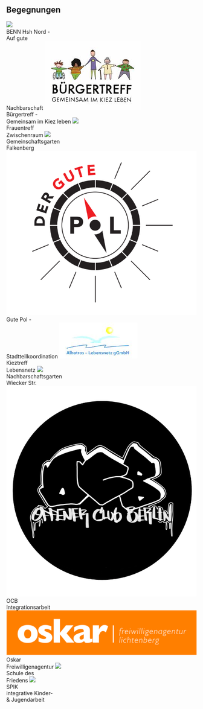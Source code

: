 ## Begegnungen


  <label class="youthclub" onclick="javascript:window.open('BENN_HSH.html', '_self')">
    <img src="/Begegnungen/Images/BENN/logo.jpg"><br><span class="notranslate">BENN Hsh Nord -<br>Auf gute<br>Nachbarschaft</span>
  </label>
  <label class="youthclub" onclick="javascript:window.open('/Begegnungen/Buergertreff.html', '_self')">
    <img src="/Begegnungen/Images/Buergertreff/logo.png"><br><span class="notranslate">Bürgertreff -<br>Gemeinsam im Kiez leben</span>
  </label>
   <label class="youthclub" onclick="javascript:window.open('Frauentreff.html', '_self')">
    <img src="Images/Frauentreff/logo.png"><br><span class="notranslate">Frauentreff<br>Zwischenraum</span>
   </label>
  <label class="youthclub" onclick="javascript:window.open('HVWgarten.html', '_self')">
    <img src="/Begegnungen/Images/HVWgarten/logo.jpg"><br><span class="notranslate">Gemeinschaftsgarten<br>Falkenberg</span>
  </label>
  <label class="youthclub" onclick="javascript:window.open('/Begegnungen/GutePol.html', '_self')">
    <img src="/Begegnungen/Images/GutePol/GPlogo.png"><br><span class="notranslate">Gute Pol -<br>Stadtteilkoordination</span>
  </label>
  <label class="youthclub" onclick="javascript:window.open('/Begegnungen/Kieztreff.html', '_self')">
    <img src="/Begegnungen/Images/Kieztreff/logo.jpg"><br><span class="notranslate">Kieztreff<br>Lebensnetz</span>
  </label>
  <label class="youthclub" onclick="javascript:window.open('/Begegnungen/WieckerStr.html', '_self')">
    <img src="/Begegnungen/Images/WieckerStr/5.jpg"><br><span class="notranslate">Nachbarschaftsgarten<br>Wiecker Str.</span>
  </label>
   <label class="youthclub" onclick="javascript:window.open('OCB_Integration.md', '_self')">
    <img src="/Jugendklubs/images/Logos/offener_club_berlin.png"><br><span class="notranslate">OCB<br>Integrationsarbeit</span>
  </label>
  <label class="youthclub" onclick="javascript:window.open('Oskar.md', '_self')">
    <img src="/Begegnungen/Images/Oskar/logo.jpg"><br><span class="notranslate">Oskar<br>Freiwilligenagentur</span>
  </label>
  <label class="youthclub" onclick="javascript:window.open('SchuleFrieden.html', '_self')">
    <img src="/Begegnungen/Images/SchuleFrieden/logo.png"><br><span class="notranslate">Schule des<br>Friedens</span>
  </label>
  <label class="youthclub" onclick="javascript:window.open('SPIK_Integration.html', '_self')">
    <img src="/Jugendklubs/images/SPIK_JK/logo.jpg"><br><span class="notranslate">SPIK<br>integrative Kinder-<br>& Jugendarbeit</span>
  </label>
